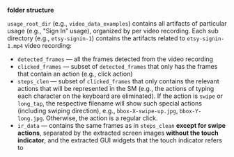 **folder structure**

`usage_root_dir` (e.g., `video_data_examples`) contains all artifacts of particular usage (e.g., "Sign In” usage), organized by per video recording. Each sub directory (e.g., `etsy-signin-1`) contains the artifacts related to `etsy-signin-1.mp4` video recording:

- `detected_frames` — all the frames detected from the video recording
- `clicked_frames` — subset of `detected_frames` that only has the frames that contain an action (e.g., click action)
- `steps_clen` — subset of  `clicked_frames` that only contains the relevant actions that will be represented in the SM (e.g., the actions of typing each character on the keyboard are eliminated). If the action is `swipe` or `long_tap`, the respective filename will show such special actions (including swiping direction), e.g., `bbox-X-swipe-up.jpg`, `bbox-Y-long.jpg`. Otherwise, the action is a regular click.
- `ir_data` — contains the same frames as in `steps_clean` **except for swipe actions**, separated by the extracted screen images **without the touch indicator**, and the extracted GUI widgets that the touch indicator refers to
